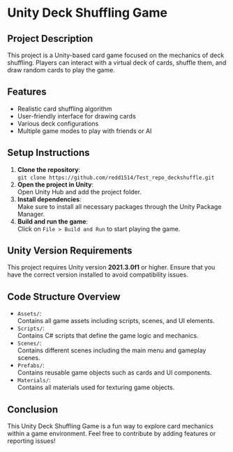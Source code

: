 # Unity Deck Shuffling Game

## Project Description
This project is a Unity-based card game focused on the mechanics of deck shuffling. Players can interact with a virtual deck of cards, shuffle them, and draw random cards to play the game.

## Features
- Realistic card shuffling algorithm
- User-friendly interface for drawing cards
- Various deck configurations
- Multiple game modes to play with friends or AI

## Setup Instructions
1. **Clone the repository**:  
   `git clone https://github.com/redd1514/Test_repo_deckshuffle.git`
2. **Open the project in Unity**:  
   Open Unity Hub and add the project folder.
3. **Install dependencies**:  
   Make sure to install all necessary packages through the Unity Package Manager.
4. **Build and run the game**:  
   Click on `File > Build and Run` to start playing the game.

## Unity Version Requirements
This project requires Unity version **2021.3.0f1** or higher. Ensure that you have the correct version installed to avoid compatibility issues.

## Code Structure Overview
- `Assets/`:  
  Contains all game assets including scripts, scenes, and UI elements.
- `Scripts/`:  
  Contains C# scripts that define the game logic and mechanics.
- `Scenes/`:  
  Contains different scenes including the main menu and gameplay scenes.
- `Prefabs/`:  
  Contains reusable game objects such as cards and UI components.
- `Materials/`:  
  Contains all materials used for texturing game objects.

## Conclusion
This Unity Deck Shuffling Game is a fun way to explore card mechanics within a game environment. Feel free to contribute by adding features or reporting issues!